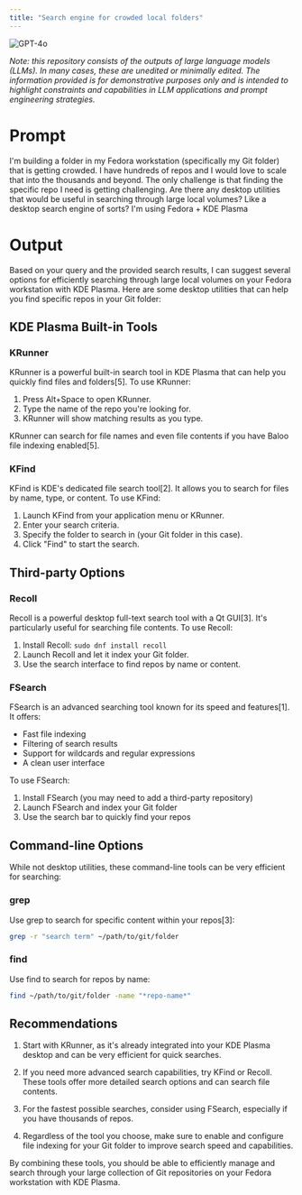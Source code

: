 ```yaml
---
title: "Search engine for crowded local folders"
---
```

![GPT-4o](https://img.shields.io/badge/GPT--4o-3333FF?style=for-the-badge&logo=openai&logoColor=white)



*Note: this repository consists of the outputs of large language models (LLMs). In many cases, these are unedited or minimally edited. The information provided is for demonstrative purposes only and is intended to highlight constraints and capabilities in LLM applications and prompt engineering strategies.*


# Prompt

I'm building a folder in my Fedora workstation (specifically my Git folder) that is getting crowded. I have hundreds of repos and I would love to scale that into the thousands and beyond. The only challenge is that finding the specific repo I need is getting challenging. Are there any desktop utilities that would be useful in searching through large local volumes? Like a desktop search engine of sorts? I'm using Fedora + KDE Plasma

# Output

Based on your query and the provided search results, I can suggest several options for efficiently searching through large local volumes on your Fedora workstation with KDE Plasma. Here are some desktop utilities that can help you find specific repos in your Git folder:

## KDE Plasma Built-in Tools

### KRunner

KRunner is a powerful built-in search tool in KDE Plasma that can help you quickly find files and folders[5]. To use KRunner:

1. Press Alt+Space to open KRunner.
2. Type the name of the repo you're looking for.
3. KRunner will show matching results as you type.

KRunner can search for file names and even file contents if you have Baloo file indexing enabled[5].

### KFind

KFind is KDE's dedicated file search tool[2]. It allows you to search for files by name, type, or content. To use KFind:

1. Launch KFind from your application menu or KRunner.
2. Enter your search criteria.
3. Specify the folder to search in (your Git folder in this case).
4. Click "Find" to start the search.

## Third-party Options

### Recoll

Recoll is a powerful desktop full-text search tool with a Qt GUI[3]. It's particularly useful for searching file contents. To use Recoll:

1. Install Recoll: `sudo dnf install recoll`
2. Launch Recoll and let it index your Git folder.
3. Use the search interface to find repos by name or content.

### FSearch

FSearch is an advanced searching tool known for its speed and features[1]. It offers:

- Fast file indexing
- Filtering of search results
- Support for wildcards and regular expressions
- A clean user interface

To use FSearch:

1. Install FSearch (you may need to add a third-party repository)
2. Launch FSearch and index your Git folder
3. Use the search bar to quickly find your repos

## Command-line Options

While not desktop utilities, these command-line tools can be very efficient for searching:

### grep

Use grep to search for specific content within your repos[3]:

```bash
grep -r "search term" ~/path/to/git/folder
```

### find

Use find to search for repos by name:

```bash
find ~/path/to/git/folder -name "*repo-name*"
```

## Recommendations

1. Start with KRunner, as it's already integrated into your KDE Plasma desktop and can be very efficient for quick searches.

2. If you need more advanced search capabilities, try KFind or Recoll. These tools offer more detailed search options and can search file contents.

3. For the fastest possible searches, consider using FSearch, especially if you have thousands of repos.

4. Regardless of the tool you choose, make sure to enable and configure file indexing for your Git folder to improve search speed and capabilities.

By combining these tools, you should be able to efficiently manage and search through your large collection of Git repositories on your Fedora workstation with KDE Plasma.

 